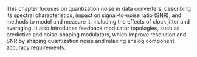 This chapter focuses on quantization noise in data converters, describing its spectral characteristics, impact on signal-to-noise ratio (SNR), and methods to model and measure it, including the effects of clock jitter and averaging. It also introduces feedback modulator topologies, such as predictive and noise-shaping modulators, which improve resolution and SNR by shaping quantization noise and relaxing analog component accuracy requirements.
